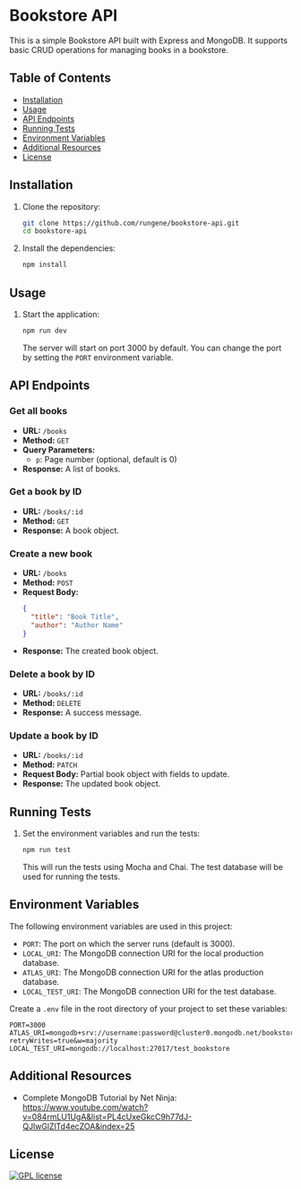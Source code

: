 # Bookstore API

This is a simple Bookstore API built with Express and MongoDB. It supports basic CRUD operations for managing books in a bookstore.

## Table of Contents
- [Installation](#installation)
- [Usage](#usage)
- [API Endpoints](#api-endpoints)
- [Running Tests](#running-tests)
- [Environment Variables](#environment-variables)
- [Additional Resources](#additional-resources)
- [License](#license)

## Installation

1. Clone the repository:
    ```bash
    git clone https://github.com/rungene/bookstore-api.git
    cd bookstore-api
    ```

2. Install the dependencies:
    ```bash
    npm install
    ```

## Usage

1. Start the application:
    ```bash
    npm run dev
    ```

    The server will start on port 3000 by default. You can change the port by setting the `PORT` environment variable.

## API Endpoints

### Get all books
- **URL:** `/books`
- **Method:** `GET`
- **Query Parameters:**
  - `p`: Page number (optional, default is 0)
- **Response:** A list of books.

### Get a book by ID
- **URL:** `/books/:id`
- **Method:** `GET`
- **Response:** A book object.

### Create a new book
- **URL:** `/books`
- **Method:** `POST`
- **Request Body:**
    ```json
    {
      "title": "Book Title",
      "author": "Author Name"
    }
    ```
- **Response:** The created book object.

### Delete a book by ID
- **URL:** `/books/:id`
- **Method:** `DELETE`
- **Response:** A success message.

### Update a book by ID
- **URL:** `/books/:id`
- **Method:** `PATCH`
- **Request Body:** Partial book object with fields to update.
- **Response:** The updated book object.

## Running Tests

1. Set the environment variables and run the tests:
    ```bash
    npm run test
    ```

    This will run the tests using Mocha and Chai. The test database will be used for running the tests.

## Environment Variables

The following environment variables are used in this project:

- `PORT`: The port on which the server runs (default is 3000).
- `LOCAL_URI`: The MongoDB connection URI for the local production database.
- `ATLAS_URI`: The MongoDB connection URI for the atlas production database.
- `LOCAL_TEST_URI`: The MongoDB connection URI for the test database.

Create a `.env` file in the root directory of your project to set these variables:

```env
PORT=3000
ATLAS_URI=mongodb+srv://username:password@cluster0.mongodb.net/bookstore?retryWrites=true&w=majority
LOCAL_TEST_URI=mongodb://localhost:27017/test_bookstore
```

## Additional Resources

- Complete MongoDB Tutorial by Net Ninja: https://www.youtube.com/watch?v=084rmLU1UgA&list=PL4cUxeGkcC9h77dJ-QJlwGlZlTd4ecZOA&index=25

## License

[![GPL license](https://img.shields.io/badge/License-GPL-blue.svg)](http://perso.crans.org/besson/LICENSE.html)
